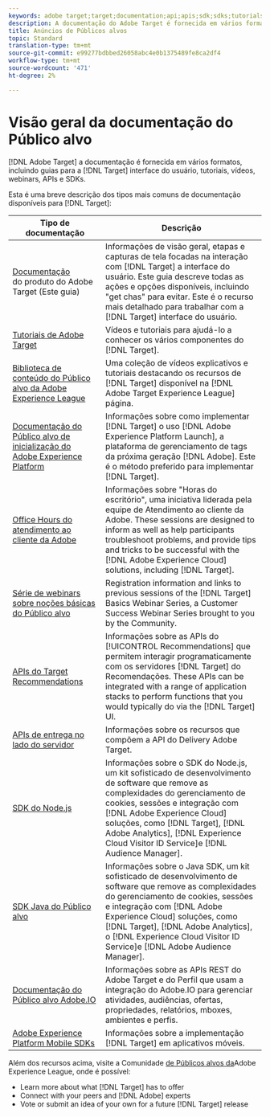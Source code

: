 ```yaml
---
keywords: adobe target;target;documentation;api;apis;sdk;sdks;tutorials;doc;documentation
description: A documentação do Adobe Target é fornecida em vários formatos, incluindo visões gerais, tutoriais e guias para a interface do usuário, SKDs e APIs.
title: Anúncios de Públicos alvos
topic: Standard
translation-type: tm+mt
source-git-commit: e99277bdbbed26058abc4e0b1375489fe8ca2df4
workflow-type: tm+mt
source-wordcount: '471'
ht-degree: 2%

---
```



# Visão geral da documentação do Público alvo

[!DNL Adobe Target] a documentação é fornecida em vários formatos, incluindo guias para a [!DNL Target] interface do usuário, tutoriais, vídeos, webinars, APIs e SDKs.

Esta é uma breve descrição dos tipos mais comuns de documentação disponíveis para [!DNL Target]:

| Tipo de documentação | Descrição |
| --- | --- |
| [Documentação](/help/target-home.md)<br>do produto do Adobe Target (Este guia) | Informações de visão geral, etapas e capturas de tela focadas na interação com [!DNL Target] a interface do usuário. Este guia descreve todas as ações e opções disponíveis, incluindo &quot;get chas&quot; para evitar. Este é o recurso mais detalhado para trabalhar com a [!DNL Target] interface do usuário. |
| [Tutoriais de Adobe Target](https://docs.adobe.com/content/help/en/target-learn/tutorials/overview.html) | Vídeos e tutoriais para ajudá-lo a conhecer os vários componentes do [!DNL Target]. |
| [Biblioteca de conteúdo do Público alvo da Adobe Experience League](https://guided.adobe.com/#recommended/solutions/target) | Uma coleção de vídeos explicativos e tutoriais destacando os recursos de [!DNL Target] disponível na [!DNL Adobe Target Experience League] página. |
| [Documentação do Público alvo de inicialização do Adobe Experience Platform](/help/c-implementing-target/c-implementing-target-for-client-side-web/how-to-deployatjs/cmp-implementing-target-using-adobe-launch.md) | Informações sobre como implementar [!DNL Target] o uso [!DNL Adobe Experience Platform Launch], a plataforma de gerenciamento de tags da próxima geração [!DNL Adobe]. Este é o método preferido para implementar [!DNL Target]. |
| [Office Hours do atendimento ao cliente da Adobe](/help/cmp-resources-and-contact-information.md#concept_58EA30379D3B48C4848BA2A8C464A5B7) | Informações sobre &quot;Horas do escritório&quot;, uma iniciativa liderada pela equipe de Atendimento ao cliente da Adobe. These sessions are designed to inform as well as help participants troubleshoot problems, and provide tips and tricks to be successful with the [!DNL Adobe Experience Cloud] solutions, including [!DNL Target]. |
| [Série de webinars sobre noções básicas do Público alvo](https://landing.adobe.com/acs/2018/na/adobe-target/registration.html) | Registration information and links to previous sessions of the [!DNL Target] Basics Webinar Series, a Customer Success Webinar Series brought to you by the Community. |
| [APIs do Target Recommendations](https://developers.adobetarget.com/api/recommendations/) | Informações sobre as APIs do [!UICONTROL Recommendations] que permitem interagir programaticamente com os servidores [!DNL Target] do Recomendações. These APIs can be integrated with a range of application stacks to perform functions that you would typically do via the [!DNL Target] UI. |
| [APIs de entrega no lado do servidor](https://developers.adobetarget.com/api/delivery-api/) | Informações sobre os recursos que compõem a API do Delivery Adobe Target. |
| [SDK do Node.js](https://github.com/adobe/target-nodejs-sdk) | Informações sobre o SDK do Node.js, um kit sofisticado de desenvolvimento de software que remove as complexidades do gerenciamento de cookies, sessões e integração com [!DNL Adobe Experience Cloud] soluções, como [!DNL Target], [!DNL Adobe Analytics], [!DNL Experience Cloud Visitor ID Service]e [!DNL Audience Manager]. |
| [SDK Java do Público alvo](https://github.com/adobe/target-java-sdk) | Informações sobre o Java SDK, um kit sofisticado de desenvolvimento de software que remove as complexidades do gerenciamento de cookies, sessões e integração com [!DNL Adobe Experience Cloud] soluções, como [!DNL Target], [!DNL Adobe Analytics], o [!DNL Experience Cloud Visitor ID Service]e [!DNL Adobe Audience Manager]. |
| [Documentação do Público alvo Adobe.IO](http://developers.adobetarget.com/api/#introduction) | Informações sobre as APIs REST do Adobe Target e do Perfil que usam a integração do Adobe.IO para gerenciar atividades, audiências, ofertas, propriedades, relatórios, mboxes, ambientes e perfis. |
| [Adobe Experience Platform Mobile SDKs](https://aep-sdks.gitbook.io/docs/using-mobile-extensions/adobe-target) | Informações sobre a implementação [!DNL Target] em aplicativos móveis. |

Além dos recursos acima, visite a Comunidade [de Públicos alvos da](https://experienceleaguecommunities.adobe.com/t5/adobe-target/ct-p/adobe-target-community)Adobe Experience League, onde é possível:

* Learn more about what [!DNL Target] has to offer
* Connect with your peers and [!DNL Adobe] experts
* Vote or submit an idea of your own for a future [!DNL Target] release